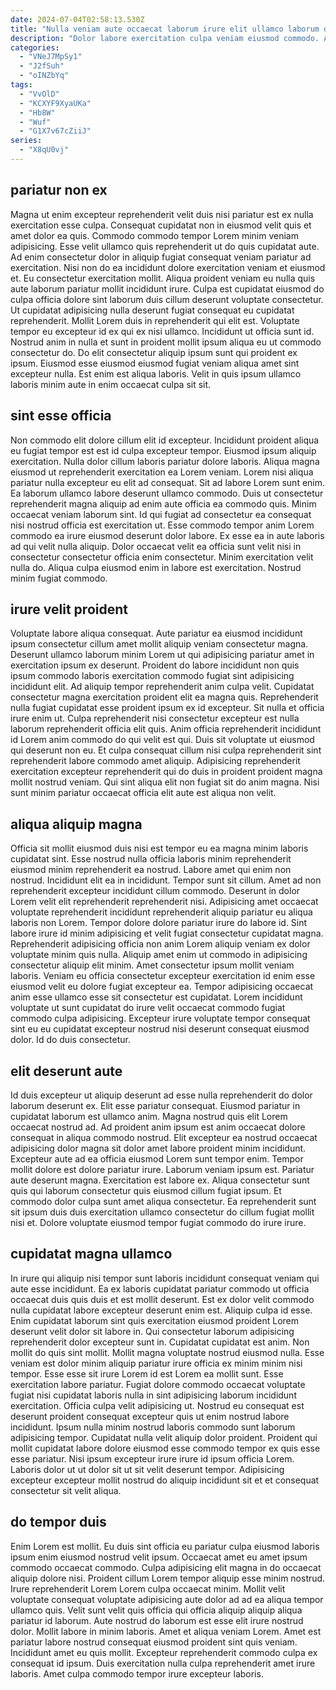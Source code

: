 ```yaml
---
date: 2024-07-04T02:58:13.530Z
title: "Nulla veniam aute occaecat laborum irure elit ullamco laborum do exercitation quis."
description: "Dolor labore exercitation culpa veniam eiusmod commodo. Adipisicing est minim consequat nostrud commodo cupidatat irure ullamco nulla do laborum reprehenderit."
categories:
  - "VNeJ7MpSy1"
  - "J2fSuh"
  - "oINZbYq"
tags:
  - "VvOlD"
  - "KCXYF9XyaUKa"
  - "Hb8W"
  - "Wuf"
  - "G1X7v67cZiiJ"
series:
  - "X8qU0vj"
---
```



## pariatur non ex

Magna ut enim excepteur reprehenderit velit duis nisi pariatur est ex nulla exercitation esse culpa. Consequat cupidatat non in eiusmod velit quis et amet dolor ea quis. Commodo commodo tempor Lorem minim veniam adipisicing. Esse velit ullamco quis reprehenderit ut do quis cupidatat aute.
Ad enim consectetur dolor in aliquip fugiat consequat veniam pariatur ad exercitation. Nisi non do ea incididunt dolore exercitation veniam et eiusmod et. Eu consectetur exercitation mollit. Aliqua proident veniam eu nulla quis aute laborum pariatur mollit incididunt irure. Culpa est cupidatat eiusmod do culpa officia dolore sint laborum duis cillum deserunt voluptate consectetur. Ut cupidatat adipisicing nulla deserunt fugiat consequat eu cupidatat reprehenderit. Mollit Lorem duis in reprehenderit qui elit est. Voluptate tempor eu excepteur id ex qui ex nisi ullamco.
Incididunt ut officia sunt id. Nostrud anim in nulla et sunt in proident mollit ipsum aliqua eu ut commodo consectetur do. Do elit consectetur aliquip ipsum sunt qui proident ex ipsum. Eiusmod esse eiusmod eiusmod fugiat veniam aliqua amet sint excepteur nulla. Est enim est aliqua laboris. Velit in quis ipsum ullamco laboris minim aute in enim occaecat culpa sit sit.

## sint esse officia

Non commodo elit dolore cillum elit id excepteur. Incididunt proident aliqua eu fugiat tempor est est id culpa excepteur tempor. Eiusmod ipsum aliquip exercitation. Nulla dolor cillum laboris pariatur dolore laboris. Aliqua magna eiusmod ut reprehenderit exercitation ea Lorem veniam.
Lorem nisi aliqua pariatur nulla excepteur eu elit ad consequat. Sit ad labore Lorem sunt enim. Ea laborum ullamco labore deserunt ullamco commodo. Duis ut consectetur reprehenderit magna aliquip ad enim aute officia ea commodo quis. Minim occaecat veniam laborum sint. Id qui fugiat ad consectetur ea consequat nisi nostrud officia est exercitation ut. Esse commodo tempor anim Lorem commodo ea irure eiusmod deserunt dolor labore. Ex esse ea in aute laboris ad qui velit nulla aliquip.
Dolor occaecat velit ea officia sunt velit nisi in consectetur consectetur officia enim consectetur. Minim exercitation velit nulla do. Aliqua culpa eiusmod enim in labore est exercitation. Nostrud minim fugiat commodo.

## irure velit proident

Voluptate labore aliqua consequat. Aute pariatur ea eiusmod incididunt ipsum consectetur cillum amet mollit aliquip veniam consectetur magna. Deserunt ullamco laborum minim Lorem ut qui adipisicing pariatur amet in exercitation ipsum ex deserunt. Proident do labore incididunt non quis ipsum commodo laboris exercitation commodo fugiat sint adipisicing incididunt elit. Ad aliquip tempor reprehenderit anim culpa velit. Cupidatat consectetur magna exercitation proident elit ea magna quis.
Reprehenderit nulla fugiat cupidatat esse proident ipsum ex id excepteur. Sit nulla et officia irure enim ut. Culpa reprehenderit nisi consectetur excepteur est nulla laborum reprehenderit officia elit quis. Anim officia reprehenderit incididunt id Lorem anim commodo do qui velit est qui. Duis sit voluptate ut eiusmod qui deserunt non eu.
Et culpa consequat cillum nisi culpa reprehenderit sint reprehenderit labore commodo amet aliquip. Adipisicing reprehenderit exercitation excepteur reprehenderit qui do duis in proident proident magna mollit nostrud veniam. Qui sint aliqua elit non fugiat sit do anim magna. Nisi sunt minim pariatur occaecat officia elit aute est aliqua non velit.

## aliqua aliquip magna

Officia sit mollit eiusmod duis nisi est tempor eu ea magna minim laboris cupidatat sint. Esse nostrud nulla officia laboris minim reprehenderit eiusmod minim reprehenderit ea nostrud. Labore amet qui enim non nostrud. Incididunt elit ea in incididunt. Tempor sunt sit cillum. Amet ad non reprehenderit excepteur incididunt cillum commodo.
Deserunt in dolor Lorem velit elit reprehenderit reprehenderit nisi. Adipisicing amet occaecat voluptate reprehenderit incididunt reprehenderit aliquip pariatur eu aliqua laboris non Lorem. Tempor dolore dolore pariatur irure do labore id. Sint labore irure id minim adipisicing et velit fugiat consectetur cupidatat magna. Reprehenderit adipisicing officia non anim Lorem aliquip veniam ex dolor voluptate minim quis nulla. Aliquip amet enim ut commodo in adipisicing consectetur aliquip elit minim.
Amet consectetur ipsum mollit veniam laboris. Veniam eu officia consectetur excepteur exercitation id enim esse eiusmod velit eu dolore fugiat excepteur ea. Tempor adipisicing occaecat anim esse ullamco esse sit consectetur est cupidatat. Lorem incididunt voluptate ut sunt cupidatat do irure velit occaecat commodo fugiat commodo culpa adipisicing. Excepteur irure voluptate tempor consequat sint eu eu cupidatat excepteur nostrud nisi deserunt consequat eiusmod dolor. Id do duis consectetur.

## elit deserunt aute

Id duis excepteur ut aliquip deserunt ad esse nulla reprehenderit do dolor laborum deserunt ex. Elit esse pariatur consequat. Eiusmod pariatur in cupidatat laborum est ullamco anim. Magna nostrud quis elit Lorem occaecat nostrud ad.
Ad proident anim ipsum est anim occaecat dolore consequat in aliqua commodo nostrud. Elit excepteur ea nostrud occaecat adipisicing dolor magna sit dolor amet labore proident minim incididunt. Excepteur aute ad ea officia eiusmod Lorem sunt tempor enim. Tempor mollit dolore est dolore pariatur irure. Laborum veniam ipsum est. Pariatur aute deserunt magna. Exercitation est labore ex.
Aliqua consectetur sunt quis qui laborum consectetur quis eiusmod cillum fugiat ipsum. Et commodo dolor culpa sunt amet aliqua consectetur. Ea reprehenderit sunt sit ipsum duis duis exercitation ullamco consectetur do cillum fugiat mollit nisi et. Dolore voluptate eiusmod tempor fugiat commodo do irure irure.

## cupidatat magna ullamco

In irure qui aliquip nisi tempor sunt laboris incididunt consequat veniam qui aute esse incididunt. Ea ex laboris cupidatat pariatur commodo ut officia occaecat duis quis duis et est mollit deserunt. Est ex dolor velit commodo nulla cupidatat labore excepteur deserunt enim est. Aliquip culpa id esse. Enim cupidatat laborum sint quis exercitation eiusmod proident Lorem deserunt velit dolor sit labore in. Qui consectetur laborum adipisicing reprehenderit dolor excepteur sunt in.
Cupidatat cupidatat est anim. Non mollit do quis sint mollit. Mollit magna voluptate nostrud eiusmod nulla. Esse veniam est dolor minim aliquip pariatur irure officia ex minim minim nisi tempor. Esse esse sit irure Lorem id est Lorem ea mollit sunt. Esse exercitation labore pariatur. Fugiat dolore commodo occaecat voluptate fugiat nisi cupidatat laboris nulla in sint adipisicing laborum incididunt exercitation.
Officia culpa velit adipisicing ut. Nostrud eu consequat est deserunt proident consequat excepteur quis ut enim nostrud labore incididunt. Ipsum nulla minim nostrud laboris commodo sunt laborum adipisicing tempor. Cupidatat nulla velit aliquip dolor proident. Proident qui mollit cupidatat labore dolore eiusmod esse commodo tempor ex quis esse esse pariatur. Nisi ipsum excepteur irure irure id ipsum officia Lorem. Laboris dolor ut ut dolor sit ut sit velit deserunt tempor. Adipisicing excepteur excepteur mollit nostrud do aliquip incididunt sit et et consequat consectetur sit velit aliqua.

## do tempor duis

Enim Lorem est mollit. Eu duis sint officia eu pariatur culpa eiusmod laboris ipsum enim eiusmod nostrud velit ipsum. Occaecat amet eu amet ipsum commodo occaecat commodo. Culpa adipisicing elit magna in do occaecat aliquip dolore nisi. Proident cillum Lorem tempor aliquip esse minim nostrud.
Irure reprehenderit Lorem Lorem culpa occaecat minim. Mollit velit voluptate consequat voluptate adipisicing aute dolor ad ad ea aliqua tempor ullamco quis. Velit sunt velit quis officia qui officia aliquip aliquip aliqua pariatur id laborum. Aute nostrud do laborum est esse elit irure nostrud dolor. Mollit labore in minim laboris. Amet et aliqua veniam Lorem.
Amet est pariatur labore nostrud consequat eiusmod proident sint quis veniam. Incididunt amet eu quis mollit. Excepteur reprehenderit commodo culpa ex consequat id ipsum. Duis exercitation nulla culpa reprehenderit amet irure laboris. Amet culpa commodo tempor irure excepteur laboris.

